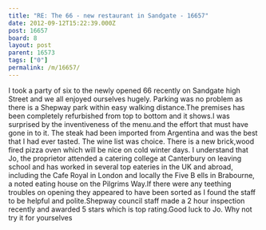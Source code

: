 ```yaml
---
title: "RE: The 66 - new restaurant in Sandgate - 16657"
date: 2012-09-12T15:22:39.000Z
post: 16657
board: 8
layout: post
parent: 16573
tags: ["0"]
permalink: /m/16657/
---
```

I took a party of six to the newly opened 66 recently on Sandgate high Street and we all enjoyed ourselves hugely. Parking was no problem as there is a Shepway park within easy walking distance.The premises has been completely refurbished from top to bottom and it shows.I was surprised by the inventiveness of the menu.and the effort that must have gone in  to it. The steak had been imported from Argentina and was the best that I had ever tasted. The wine list was choice. There is a new brick,wood fired pizza oven which will be nice on cold winter days. I understand that Jo, the proprietor attended a catering college at Canterbury on leaving  school and has worked in several top eateries in the UK and abroad, including the Cafe Royal in London and locally the Five B ells in Brabourne, a noted eating house on the Pilgrims  Way.If there were any teething troubles on opening  they appeared to have been sorted as I found the staff  to be helpful and polite.Shepway council staff made a 2 hour inspection recently and awarded 5 stars which is top rating.Good luck to Jo.  Why not try it for yourselves
